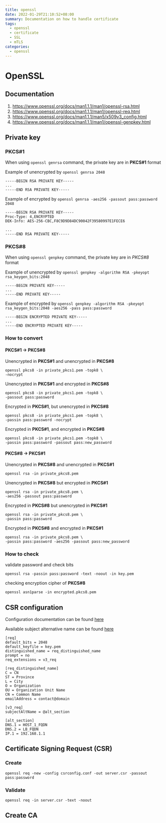 ```yaml
---
title: openssl
date: 2022-01-29T21:10:52+08:00
summary: Documentation on how to handle certificate
tags:
  - openssl
  - certificate
  - SSL
  - mTLS
categories:
  - openssl
---
```


# OpenSSL

## Documentation

1. https://www.openssl.org/docs/man1.1.1/man1/openssl-rsa.html
2. https://www.openssl.org/docs/man1.1.1/man1/openssl-req.html
3. https://www.openssl.org/docs/man1.1.1/man5/x509v3_config.html
4. https://www.openssl.org/docs/man1.1.1/man1/openssl-genpkey.html


## Private key

### PKCS#1

When using `openssl genrsa` command, the private key are in **PKCS#1** format

Example of unencrypted by `openssl genrsa 2048`

```
-----BEGIN RSA PRIVATE KEY-----
...
-----END RSA PRIVATE KEY-----
```

Example of encrypted by `openssl genrsa -aes256 -passout pass:password 2048`

```
-----BEGIN RSA PRIVATE KEY-----
Proc-Type: 4,ENCRYPTED
DEK-Info: AES-256-CBC,F8C9D9D84DC90042F39580997E1FECE6

...
-----END RSA PRIVATE KEY-----
```

### PKCS#8

When using `openssl genpkey` command, the private key are in *PKCS#8* format

Example of unencrypted by `openssl genpkey -algorithm RSA -pkeyopt rsa_keygen_bits:2048`

```
-----BEGIN PRIVATE KEY-----
...
-----END PRIVATE KEY-----
```

Example of encrypted by `openssl genpkey -algorithm RSA -pkeyopt rsa_keygen_bits:2048 -aes256 -pass pass:password`

```
-----BEGIN ENCRYPTED PRIVATE KEY-----
...
-----END ENCRYPTED PRIVATE KEY-----
```

### How to convert

#### **PKCS#1** -> **PKCS#8**

Unencrypted in **PKCS#1** and unencrypted in **PKCS#8**

``` shell
openssl pkcs8 -in private_pkcs1.pem -topk8 \
-nocrypt
```

Unencrypted in **PKCS#1** and encrypted in **PKCS#8**

``` shell
openssl pkcs8 -in private_pkcs1.pem -topk8 \
-passout pass:password
```

Encrypted in **PKCS#1**, but unencrypted in **PKCS#8**

``` shell
openssl pkcs8 -in private_pkcs1.pem -topk8 \
-passin pass:password -nocrypt
```

Encrypted in **PKCS#1**, and encrypted in **PKCS#8**

``` shell
openssl pkcs8 -in private_pkcs1.pem -topk8 \
-passin pass:password -passout pass:new_password
```

#### **PKCS#8** -> **PKCS#1**

Unencrypted in **PKCS#8** and unencrypted in **PKCS#1**

``` shell
openssl rsa -in private_pkcs8.pem
```

Unencrypted in **PKCS#8** but encrypted in **PKCS#1**

``` shell
openssl rsa -in private_pkcs8.pem \
-aes256 -passout pass:password
```

Encrypted in **PKCS#8** but unencrypted in **PKCS#1**

``` shell
openssl rsa -in private_pkcs8.pem \
-passin pass:password
```

Encrypted in **PKCS#8** and encrypted in **PKCS#1**

``` shell
openssl rsa -in private_pkcs8.pem \
-passin pass:password -aes256 -passout pass:new_password
```

### How to check

validate password and check bits

```
openssl rsa -passin pass:password -text -noout -in key.pem
```

checking encryption cipher of **PKCS#8**

```
openssl asn1parse -in encrypted.pkcs8.pem
```

## CSR configuration

Configuration documentation can be found [here](https://www.openssl.org/docs/man1.1.1/man1/openssl-req.html#CONFIGURATION-FILE-FORMAT)

Available subject alternative name can be found [here](https://www.openssl.org/docs/man1.1.1/man5/x509v3_config.html#Subject-Alternative-Name)
```
[req]
default_bits = 2048
default_keyfile = key.pem
distinguished_name = req_distinguished_name
prompt = no
req_extensions = v3_req

[req_distinguished_name]
C = CN
ST = Province
L = City
O = Organization
OU = Organization Unit Name
CN = Common Name
emailAddress = contact@domain

[v3_req]
subjectAltName = @alt_section

[alt_section]
DNS.1 = HOST_1_FQDN
DNS.2 = LB_FQDN
IP.1 = 192.168.1.1
```

## Certificate Signing Request (CSR)

### Create

``` shell
openssl req -new -config csrconfig.conf -out server.csr -passout pass:password
```

### Validate

```shell
openssl req -in server.csr -text -noout
```

## Create CA
